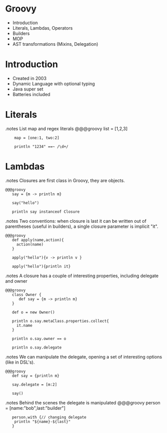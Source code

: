 <!SLIDE title-slide>
# Groovy #

<!SLIDE bullets>

* Introduction 
* Literals, Lambdas, Operators
* Builders
* MOP
* AST transformations (Mixins, Delegation)


<!SLIDE bullets>
# Introduction

* Created in 2003
* Dynamic Language with optional typing
* Java super set
* Batteries included


<!SLIDE  execute>
# Literals #
.notes List map and regex literals
    @@@groovy
        list = [1,2,3]

        map = [one:1, two:2]

        println "1234" ==~ /\d+/

<!SLIDE title-slide>

# Lambdas #

<!SLIDE  execute>
.notes Closures are first class in Groovy, they are objects.

    @@@groovy
       say = {m -> println m}

       say("hello")

       println say instanceof Closure

<!SLIDE  execute>
.notes Two conventions: when closure is last it can be written out of parentheses (useful in builders), a single closure parameter is implicit "it".

    @@@groovy
       def apply(name,action){
         action(name)
       }

       apply("hello"){v -> println v }

       apply("hello"){println it}

<!SLIDE  execute>
.notes A closure has a couple of interesting properties, including delegate and owner

    @@@groovy
       class Owner {
          def say = {m -> println m}
       }

       def o = new Owner()

       println o.say.metaClass.properties.collect{
         it.name
       }

       println o.say.owner == o 

       println o.say.delegate 

<!SLIDE  execute>
.notes We can manipulate the delegate, opening a set of interesting options (like in DSL's).
 
    @@@groovy
       def say = {println m}

       say.delegate = [m:2]

       say()
         
<!SLIDE  execute>
.notes Behind the scenes the delegate is manipulated
    @@@groovy
       person = [name:"bob",last:"builder"]

       person.with {// changing delegate
	    println "${name}-${last}"
       }

